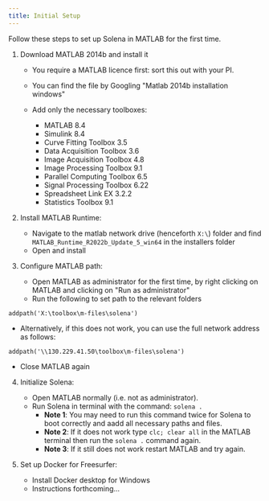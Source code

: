 ```yaml
---
title: Initial Setup
---
```


Follow these steps to set up Solena in MATLAB for the first time.

1. Download MATLAB 2014b and install it

   * You require a MATLAB licence first: sort this out with your PI.
   * You can find the file by Googling "Matlab 2014b installation windows"
   * Add only the necessary toolboxes:
   
      * MATLAB 8.4
      * Simulink 8.4
      * Curve Fitting Toolbox 3.5
      * Data Acquisition Toolbox 3.6
      * Image Acquisition Toolbox 4.8
      * Image Processing Toolbox 9.1
      * Parallel Computing Toolbox 6.5
      * Signal Processing Toolbox 6.22
      * Spreadsheet Link EX 3.2.2
      * Statistics Toolbox 9.1

2. Install MATLAB Runtime:
   * Navigate to the matlab network drive (henceforth `X:\`) folder and find `MATLAB_Runtime_R2022b_Update_5_win64` in the installers folder
   * Open and install

3. Configure MATLAB path:
   * Open MATLAB as administrator for the first time, by right clicking on MATLAB and clicking on "Run as administrator"
   * Run the following to set path to the relevant folders

```
addpath('X:\toolbox\m-files\solena')
```

   * Alternatively, if this does not work, you can use the full network address as follows:

```
addpath('\\130.229.41.50\toolbox\m-files\solena')
```

  * Close MATLAB again


4. Initialize Solena:

   * Open MATLAB normally (i.e. not as administrator). 
   * Run Solena in terminal with the command: `solena .` 
      * __Note 1__: You may need to run this command twice for Solena to boot correctly and aadd all necessary paths and files. 
      * __Note 2__: If it does not work type `clc; clear all` in the MATLAB terminal then run the `solena .`  command again. 
      * __Note 3__: If it still does not work restart MATLAB and try again. 

5. Set up Docker for Freesurfer:

   * Install Docker desktop for Windows
   * Instructions forthcoming...